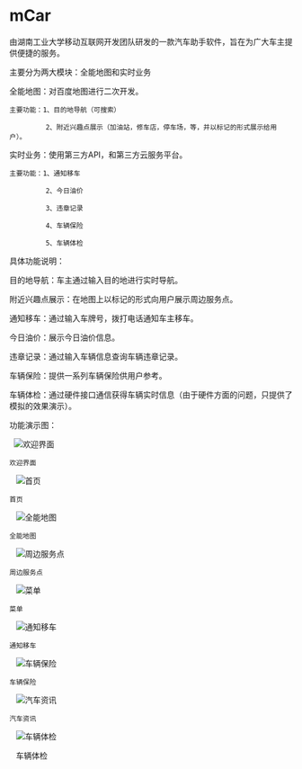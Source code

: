 # mCar
由湖南工业大学移动互联网开发团队研发的一款汽车助手软件，旨在为广大车主提供便捷的服务。

主要分为两大模块：全能地图和实时业务

  全能地图：对百度地图进行二次开发。
  
    主要功能：1、目的地导航（可搜索）
    
             2、附近兴趣点展示（加油站，修车店，停车场，等，并以标记的形式展示给用户）。
            
  实时业务：使用第三方API，和第三方云服务平台。
  
    主要功能：1、通知移车
    
             2、今日油价
             
             3、违章记录
             
             4、车辆保险
             
             5、车辆体检
             
   
具体功能说明：

   目的地导航：车主通过输入目的地进行实时导航。
   
   附近兴趣点展示：在地图上以标记的形式向用户展示周边服务点。
   
   通知移车：通过输入车牌号，拨打电话通知车主移车。
   
   今日油价：展示今日油价信息。
   
   违章记录：通过输入车辆信息查询车辆违章记录。
   
   车辆保险：提供一系列车辆保险供用户参考。
   
   车辆体检：通过硬件接口通信获得车辆实时信息（由于硬件方面的问题，只提供了模拟的效果演示）。
    
    
 功能演示图：
 
   ![欢迎界面](https://raw.githubusercontent.com/hutcwp/img-floder/master/%E6%AC%A2%E8%BF%8E%E7%95%8C%E9%9D%A2.png)
   
    欢迎界面
    ![首页](https://raw.githubusercontent.com/hutcwp/img-floder/master/%E9%A6%96%E9%A1%B5.png)
    
    首页
    ![全能地图](https://raw.githubusercontent.com/hutcwp/img-floder/master/%E5%85%A8%E8%83%BD%E5%9C%B0%E5%9B%BE.png)
    
    全能地图
    ![周边服务点](https://raw.githubusercontent.com/hutcwp/img-floder/master/%E5%91%A8%E8%BE%B9%E6%9C%8D%E5%8A%A1%E7%82%B9.png)
    
    周边服务点
    ![菜单](https://raw.githubusercontent.com/hutcwp/img-floder/master/%E8%8F%9C%E5%8D%95.png)
    
    菜单
    ![通知移车](https://raw.githubusercontent.com/hutcwp/img-floder/master/%E9%80%9A%E7%9F%A5%E7%A7%BB%E8%BD%A6.png)
    
    通知移车
    ![车辆保险](https://github.com/hutcwp/img-floder/blob/master/%E8%BD%A6%E8%BE%86%E4%BF%9D%E9%99%A9.png?raw=true)
    
    车辆保险
    ![汽车资讯](https://raw.githubusercontent.com/hutcwp/img-floder/master/%E6%B1%BD%E8%BD%A6%E8%B5%84%E8%AE%AF.png)
    
    汽车资讯
    ![车辆体检](https://raw.githubusercontent.com/hutcwp/img-floder/master/%E8%BD%A6%E8%BE%86%E4%BD%93%E6%A3%80.png)
    
    车辆体检
